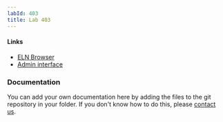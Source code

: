 ```yaml
---
labId: 403
title: Lab 403
---
```


#### Links

- [ELN Browser](https://openbis-empa-lab403-404.ethz.ch/)
- [Admin interface](https://openbis-empa-lab403-404.ethz.ch/openbis/webapp/openbis-ng-ui)

### Documentation

You can add your own documentation here by adding the files to the git repository in your folder.
If you don't know how to do this, please [contact us](/documentation/openbis/getting-started/support/).
